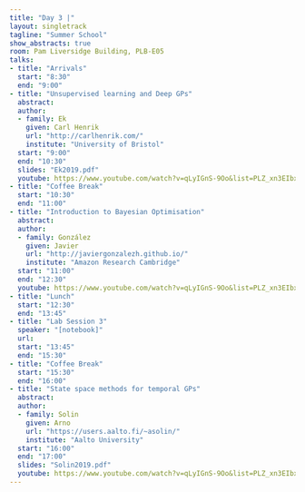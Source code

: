 ```yaml
---
title: "Day 3 |"
layout: singletrack
tagline: "Summer School"
show_abstracts: true
room: Pam Liversidge Building, PLB-E05
talks:
- title: "Arrivals"
  start: "8:30"
  end: "9:00"
- title: "Unsupervised learning and Deep GPs"
  abstract:
  author:
  - family: Ek
    given: Carl Henrik
    url: "http://carlhenrik.com/"
    institute: "University of Bristol"
  start: "9:00"
  end: "10:30"
  slides: "Ek2019.pdf"
  youtube: https://www.youtube.com/watch?v=qLyIGnS-9Oo&list=PLZ_xn3EIbxZHoq8A3-2F4_rLyy61vkEpU&index=6
- title: "Coffee Break"
  start: "10:30"
  end: "11:00"
- title: "Introduction to Bayesian Optimisation"
  abstract:
  author:
  - family: González
    given: Javier
    url: "http://javiergonzalezh.github.io/"
    institute: "Amazon Research Cambridge"
  start: "11:00"
  end: "12:30"
  youtube: https://www.youtube.com/watch?v=qLyIGnS-9Oo&list=PLZ_xn3EIbxZHoq8A3-2F4_rLyy61vkEpU&index=7
- title: "Lunch"
  start: "12:30"
  end: "13:45"
- title: "Lab Session 3"
  speaker: "[notebook]"
  url:
  start: "13:45"
  end: "15:30"
- title: "Coffee Break"
  start: "15:30"
  end: "16:00"
- title: "State space methods for temporal GPs"
  abstract:
  author:
  - family: Solin
    given: Arno
    url: "https://users.aalto.fi/~asolin/"
    institute: "Aalto University"
  start: "16:00"
  end: "17:00"
  slides: "Solin2019.pdf"
  youtube: https://www.youtube.com/watch?v=qLyIGnS-9Oo&list=PLZ_xn3EIbxZHoq8A3-2F4_rLyy61vkEpU&index=8
---
```

